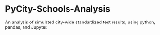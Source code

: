 # PyCity-Schools-Analysis
An analysis of simulated city-wide standardized test results, using python, pandas, and Jupyter.
